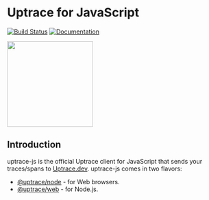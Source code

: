 # Uptrace for JavaScript

[![Build Status](https://travis-ci.org/uptrace/uptrace-js.svg?branch=master)](https://travis-ci.org/uptrace/uptrace-js)
[![Documentation](https://img.shields.io/badge/docs-uptrace-brightgreen)](https://docs.uptrace.dev/javascript/)

<a href="https://docs.uptrace.dev/javascript/">
  <img src="https://docs.uptrace.dev/devicons/javascript-original.svg" height="200px" />
</a>

## Introduction

uptrace-js is the official Uptrace client for JavaScript that sends your traces/spans to
[Uptrace.dev](https://uptrace.dev). uptrace-js comes in two flavors:

- [@uptrace/node](https://docs.uptrace.dev/javascript/) - for Web browsers.
- [@uptrace/web](https://docs.uptrace.dev/node/) - for Node.js.
